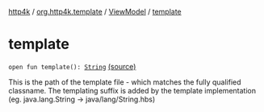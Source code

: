 [http4k](../../index.md) / [org.http4k.template](../index.md) / [ViewModel](index.md) / [template](./template.md)

# template

`open fun template(): `[`String`](https://kotlinlang.org/api/latest/jvm/stdlib/kotlin/-string/index.html) [(source)](https://github.com/http4k/http4k/blob/master/http4k-core/src/main/kotlin/org/http4k/template/ViewModel.kt#L12)

This is the path of the template file - which matches the fully qualified classname. The templating suffix
is added by the template implementation (eg. java.lang.String -&gt; java/lang/String.hbs)

